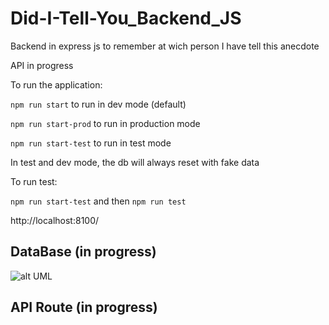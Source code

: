 # Did-I-Tell-You_Backend_JS
Backend in express js to remember at wich person I have tell this anecdote

API in progress

To run the application:

`npm run start` to run in dev mode (default)

`npm run start-prod` to run in production mode

`npm run start-test` to run in test mode

In test and dev mode, the db will always reset with fake data


To run test:

`npm run start-test` and then `npm run test`



http://localhost:8100/


## DataBase (in progress)

![alt UML](https://raw.githubusercontent.com/kingdomflo/Did-I-Tell-You_Backend_JS/master/out/src/models/plantUml/class/class.png)

## API Route (in progress)
